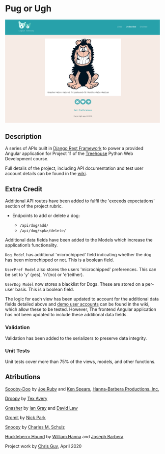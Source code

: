 # Pug or Ugh

![application screenshot](pugorugh_screenshot.png)

## Description

A series of APIs built in [Django Rest Framework](https://www.django-rest-framework.org/) 
to power a provided Angular application for Project 11 of the 
[Treehouse](https://teamtreehouse.com/) Python Web Development course.

Full details of the project, including API documentation and 
test user account details can be found in the 
[wiki](https://github.com/gidsey/project_11/wiki).

## Extra Credit

Additional API routes have been added to fulfil the 'exceeds expectations' section of the project rubric.

* Endpoints to add or delete a dog:

	* `/api/dog/add/`
	* `/api/dog/<pk>/delete/`


Additional data fields have been added to the Models which increase the application’s functionality.

`Dog Model` has additional 'microchipped' field indicating whether the dog has been microchipped or not. 
This is a boolean field.

`UserPref Model` also stores the users 'microchipped' preferences. This can be set to 'y' (yes), 
'n'(no) or 'e'(either). 

`UserDog Model` now stores a blacklist for Dogs. These are stored on a per-user basis. This is a boolean field.

The logic for each view has been updated to account for the additional data fields detailed above and [demo 
user accounts](https://github.com/gidsey/project_11/wiki/Test-User-Accounts) can be found in the wiki, 
which allow these to be tested. However, The frontend Angular application has not been updated to 
include these additional data fields.

### Validation

Validation has been added to the serializers to preserve data integrity. 

### Unit Tests

Unit tests cover more than 75% of the views, models, and other functions.


## Atributions

[Scooby-Doo](https://en.wikipedia.org/wiki/Scooby-Doo_(character)) by 
[Joe Ruby](https://en.wikipedia.org/wiki/Joe_Ruby) and 
[Ken Spears](https://en.wikipedia.org/wiki/Ken_Spears), 
[Hanna-Barbera Productions, Inc.](https://en.wikipedia.org/wiki/Hanna-Barbera)
 
[Droopy](https://en.wikipedia.org/wiki/Droopy) by 
[Tex Avery](https://en.wikipedia.org/wiki/Tex_Avery)

[Gnasher](https://en.wikipedia.org/wiki/Gnasher) by 
[Ian Gray](https://en.wikipedia.org/wiki/Ian_Gray_(comics)) and
[David Law](https://en.wikipedia.org/wiki/David_Law_(cartoonist))

[Gromit](https://en.wikipedia.org/wiki/Wallace_and_Gromit#Gromit) by 
[Nick Park](https://en.wikipedia.org/wiki/Nick_Park)

[Snoopy](https://en.wikipedia.org/wiki/Snoopy) by
[Charles M. Schulz](https://en.wikipedia.org/wiki/Charles_M._Schulz)

[Huckleberry Hound]([https://en.wikipedia.org/wiki/Huckleberry_Hound) by
[William Hanna](https://en.wikipedia.org/wiki/William_Hanna) and
[Joseph Barbera](https://en.wikipedia.org/wiki/Joseph_Barbera)


Project work by [Chris Guy](https://www.linkedin.com/in/gidsey/), April 2020
